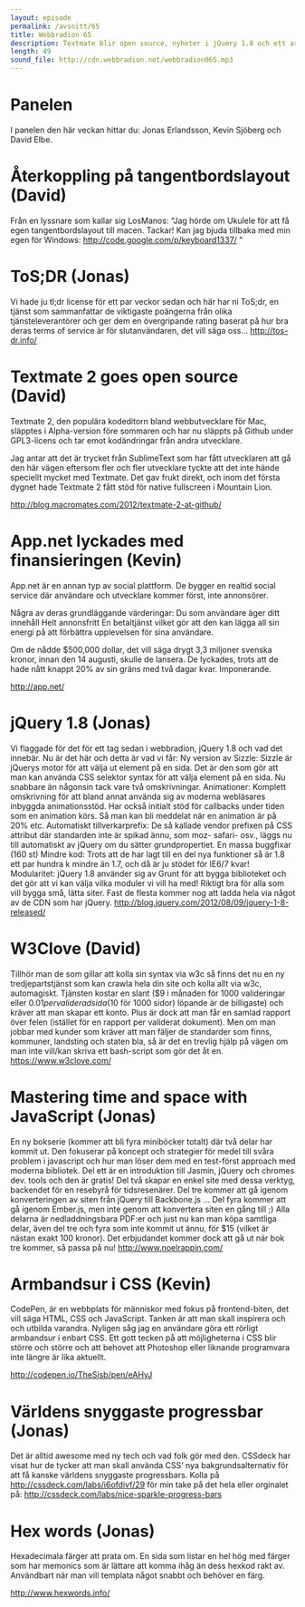 ```yaml
---
layout: episode
permalink: /avsnitt/65
title: Webbradion 65
description: Textmate blir open source, nyheter i jQuery 1.8 och ett armbandsur i CSS finns bland nyheterna.
length: 49
sound_file: http://cdn.webbradion.net/webbradion065.mp3
---
```


# Panelen

I panelen den här veckan hittar du: Jonas Erlandsson, Kevin Sjöberg och David Elbe.

# Återkoppling på tangentbordslayout (David)

Från en lyssnare som kallar sig LosManos: “Jag hörde om Ukulele för att få egen tangentbordslayout till macen. Tackar! Kan jag bjuda tillbaka med min egen för Windows: http://code.google.com/p/keyboard1337/ "

# ToS;DR (Jonas)

Vi hade ju tl;dr license för ett par veckor sedan och här har ni ToS;dr, en tjänst som sammanfattar de viktigaste poängerna från olika tjänsteleverantörer och ger dem en övergripande rating baserat på hur bra deras terms of service är för slutanvändaren, det vill säga oss... 
http://tos-dr.info/

# Textmate 2 goes open source (David)

Textmate 2, den populära kodeditorn bland webbutvecklare för Mac, släpptes i Alpha-version före sommaren och har nu släppts på Github under GPL3-licens och tar emot kodändringar från andra utvecklare. 

Jag antar att det är trycket från SublimeText som har fått utvecklaren att gå den här vägen eftersom fler och fler utvecklare tyckte att det inte hände speciellt mycket med Textmate. Det gav frukt direkt, och inom det första dygnet hade Textmate 2 fått stöd för native fullscreen i Mountain Lion. 

http://blog.macromates.com/2012/textmate-2-at-github/

# App.net lyckades med finansieringen (Kevin)

App.net är en annan typ av social plattform. De bygger en realtid social service där användare och utvecklare kommer först, inte annonsörer.

Några av deras grundläggande värderingar:
Du som användare äger ditt innehåll
Helt annonsfritt
En betaltjänst vilket gör att den kan lägga all sin energi på att förbättra upplevelsen för sina användare.

Om de nådde  $500,000 dollar, det vill säga drygt 3,3 miljoner svenska kronor, innan den 14 augusti, skulle de lansera. De lyckades, trots att de hade nått knappt 20% av sin gräns med två dagar kvar. Imponerande.

http://app.net/

# jQuery 1.8 (Jonas)

Vi flaggade för det för ett tag sedan i webbradion, jQuery 1.8 och vad det innebär. Nu är det här och detta är vad vi får:
Ny version av Sizzle: Sizzle är jQuerys motor för att välja ut element på en sida. Det är den som gör att man kan använda CSS selektor syntax för att välja element på en sida. Nu snabbare än någonsin tack vare två omskrivningar.
Animationer: Komplett omskrivning för att bland annat använda sig av moderna webläsares inbyggda animationsstöd. Har också initialt stöd för callbacks under tiden som en animation körs. Så man kan bli meddelat när en animation är på 20% etc.
Automatiskt tillverkarprefix: De så kallade vendor prefixen på CSS attribut där standarden inte är spikad ännu, som moz- safari- osv., läggs nu till automatiskt av jQuery om du sätter grundpropertiet.
En massa buggfixar (160 st)
Mindre kod: Trots att de har lagt till en del nya funktioner så är 1.8 ett par hundra k mindre än 1.7, och då är ju stödet för IE6/7 kvar!
Modularitet: jQuery 1.8 använder sig av Grunt för att bygga biblioteket och det gör att vi kan välja vilka moduler vi vill ha med! Riktigt bra för alla som vill bygga små, lätta siter. Fast de flesta kommer nog att ladda hela via något av de CDN som har jQuery.
http://blog.jquery.com/2012/08/09/jquery-1-8-released/


# W3Clove (David)

Tillhör man de som gillar att kolla sin syntax via w3c så finns det nu en ny tredjepartstjänst som kan crawla hela din site och kolla allt via w3c, automagiskt.
Tjänsten kostar en slant ($9 i månaden för 1000 valideringar eller $0.01 per validerad sida ($10 för 1000 sidor) löpande är de billigaste) och kräver att man skapar ett konto. Plus är dock att man får en samlad rapport över felen (istället för en rapport per validerat dokument). Men om man jobbar med kunder som kräver att man fäljer de standarder som finns, kommuner, landsting och staten bla, så är det en trevlig hjälp på vägen om man inte vill/kan skriva ett bash-script som gör det åt en.
https://www.w3clove.com/


# Mastering time and space with JavaScript (Jonas)

En ny bokserie (kommer att bli fyra miniböcker totalt) där två delar har kommit ut. Den fokuserar på koncept och strategier för medel till svåra problem i javascript och hur man löser dem med en test-först approach med moderna bibliotek.
Del ett är en introduktion till Jasmin, jQuery och chromes dev. tools och den är gratis!
Del två skapar en enkel site med dessa verktyg, backendet för en resebyrå för tidsresenärer.
Del tre kommer att gå igenom konverteringen av siten från jQuery till Backbone.js ...
Del fyra kommer att gå igenom Ember.js, men inte genom att konvertera siten en gång till ;)
Alla delarna är nedladdningsbara PDF:er och just nu kan man köpa samtliga delar, även del tre och fyra som inte kommit ut ännu, för $15 (vilket är nästan exakt 100 kronor). Det erbjudandet kommer dock att gå ut när bok tre kommer, så passa på nu!
http://www.noelrappin.com/

# Armbandsur i CSS (Kevin)

CodePen, är en webbplats för människor med fokus på frontend-biten, det vill säga HTML, CSS och JavaScript. Tanken är att man skall inspirera och och utbilda varandra. Nyligen såg jag en användare göra ett rörligt armbandsur i enbart CSS. Ett gott tecken på att möjligheterna i CSS blir större och större och att behovet att Photoshop eller liknande programvara inte längre är lika aktuellt.

 http://codepen.io/TheSisb/pen/eAHyJ

# Världens snyggaste progressbar (Jonas)

Det är alltid awesome med ny tech och vad folk gör med den. CSSdeck har visat hur de tycker att man skall använda CSS’ nya bakgrundsalternativ för att få kanske världens snyggaste progressbars. Kolla på http://cssdeck.com/labs/i6ofdivf/29 för min take på det hela eller orginalet på:
http://cssdeck.com/labs/nice-sparkle-progress-bars


# Hex words (Jonas)

Hexadecimala färger att prata om. En sida som listar en hel hög med färger som har memonics som är lättare att komma ihåg än dess hexkod rakt av. Användbart när man vill templata något snabbt och behöver en färg.

http://www.hexwords.info/




